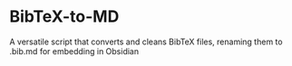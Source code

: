 # BibTeX-to-MD
A versatile script that converts and cleans BibTeX files, renaming them to .bib.md for embedding in Obsidian

